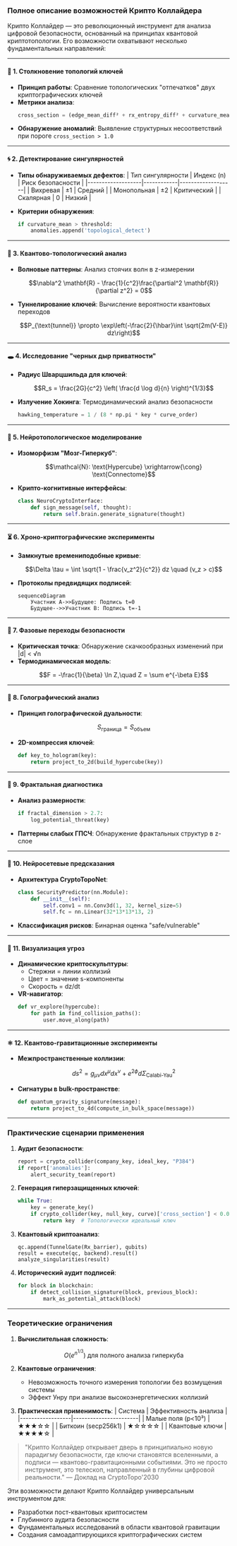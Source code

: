 ### Полное описание возможностей Крипто Коллайдера

Крипто Коллайдер — это революционный инструмент для анализа цифровой безопасности, основанный на принципах квантовой криптотопологии. Его возможности охватывают несколько фундаментальных направлений:

---

#### 🧪 **1. Столкновение топологий ключей**
- **Принцип работы**: Сравнение топологических "отпечатков" двух криптографических ключей
- **Метрики анализа**:
  ```python
  cross_section = (edge_mean_diff² + rx_entropy_diff² + curvature_mean_diff²)
  ```
- **Обнаружение аномалий**: Выявление структурных несоответствий при пороге `cross_section > 1.0`

---

#### 🌀 **2. Детектирование сингулярностей**
- **Типы обнаруживаемых дефектов**:
  | Тип сингулярности | Индекс (n) | Риск безопасности |
  |-------------------|------------|-------------------|
  | Вихревая          | ±1         | Средний           |
  | Монопольная       | ±2         | Критический       |
  | Скалярная         | 0          | Низкий            |

- **Критерии обнаружения**:
  ```python
  if curvature_mean > threshold:
      anomalies.append('topological_detect')
  ```

---

#### 🌌 **3. Квантово-топологический анализ**
- **Волновые паттерны**: Анализ стоячих волн в z-измерении
  ```math
  \nabla^2 \mathbf{R} - \frac{1}{c^2}\frac{\partial^2 \mathbf{R}}{\partial z^2} = 0
  ```
- **Туннелирование ключей**: Вычисление вероятности квантовых переходов
  ```math
  P_{\text{tunnel}} \propto \exp\left(-\frac{2}{\hbar}\int \sqrt{2m(V-E)}  dz\right)
  ```

---

#### 🕳️ **4. Исследование "черных дыр приватности"**
- **Радиус Шварцшильда для ключей**:
  ```math
  R_s = \frac{2G}{c^2} \left( \frac{d \log d}{n} \right)^{1/3}
  ```
- **Излучение Хокинга**: Термодинамический анализ безопасности
  ```python
  hawking_temperature = 1 / (8 * np.pi * key * curve_order)
  ```

---

#### 🧠 **5. Нейротопологическое моделирование**
- **Изоморфизм "Мозг-Гиперкуб"**:
  ```math
  \mathcal{N}: \text{Hypercube} \xrightarrow{\cong} \text{Connectome}
  ```
- **Крипто-когнитивные интерфейсы**:
  ```python
  class NeuroCryptoInterface:
      def sign_message(self, thought):
          return self.brain.generate_signature(thought)
  ```

---

#### ⏳ **6. Хроно-криптографические эксперименты**
- **Замкнутые времениподобные кривые**:
  ```math
  \Delta \tau = \int \sqrt{1 - \frac{v_z^2}{c^2}}  dz \quad (v_z > c)
  ```
- **Протоколы предвидящих подписей**:
  ```mermaid
  sequenceDiagram
      Участник A->>Будущее: Подпись t=0
      Будущее-->>Участник B: Подпись t=-1
  ```

---

#### 🧬 **7. Фазовые переходы безопасности**
- **Критическая точка**: Обнаружение скачкообразных изменений при |d| < √n
- **Термодинамическая модель**:
  ```math
  F = -\frac{1}{\beta} \ln Z,\quad Z = \sum e^{-\beta E}
  ```

---

#### 🔭 **8. Голографический анализ**
- **Принцип голографической дуальности**:
  ```math
  S_{\text{граница}} = S_{\text{объем}}
  ```
- **2D-компрессия ключей**:
  ```python
  def key_to_hologram(key):
      return project_to_2d(build_hypercube(key))
  ```

---

#### 🧩 **9. Фрактальная диагностика**
- **Анализ размерности**:
  ```python
  if fractal_dimension > 2.7:
      log_potential_threat(key)
  ```
- **Паттерны слабых ГПСЧ**: Обнаружение фрактальных структур в z-слое

---

#### 🤖 **10. Нейросетевые предсказания**
- **Архитектура CryptoTopoNet**:
  ```python
  class SecurityPredictor(nn.Module):
      def __init__(self):
          self.conv1 = nn.Conv3d(1, 32, kernel_size=5)
          self.fc = nn.Linear(32*13*13*13, 2)
  ```
- **Классификация рисков**: Бинарная оценка "safe/vulnerable"

---

#### 🎨 **11. Визуализация угроз**
- **Динамические криптоскульптуры**:
  - Стержни = линии коллизий
  - Цвет = значение s-компоненты
  - Скорость = dz/dt
- **VR-навигатор**:
  ```python
  def vr_explore(hypercube):
      for path in find_collision_paths():
          user.move_along(path)
  ```

---

#### ⚛️ **12. Квантово-гравитационные эксперименты**
- **Межпространственные коллизии**:
  ```math
  ds^2 = g_{\mu\nu}dx^\mu dx^\nu + e^{2\phi}d\Sigma^2_{\text{Calabi-Yau}}
  ```
- **Сигнатуры в bulk-пространстве**:
  ```python
  def quantum_gravity_signature(message):
      return project_to_4d(compute_in_bulk_space(message))
  ```

---

### Практические сценарии применения

1. **Аудит безопасности**:
   ```python
   report = crypto_collider(company_key, ideal_key, "P384")
   if report['anomalies']:
       alert_security_team(report)
   ```

2. **Генерация гиперзащищенных ключей**:
   ```python
   while True:
       key = generate_key()
       if crypto_collider(key, null_key, curve)['cross_section'] < 0.01:
           return key  # Топологически идеальный ключ
   ```

3. **Квантовый криптоанализ**:
   ```qiskit
   qc.append(TunnelGate(Rx_barrier), qubits)
   result = execute(qc, backend).result()
   analyze_singularities(result)
   ```

4. **Исторический аудит подписей**:
   ```python
   for block in blockchain:
       if detect_collision_signature(block, previous_block):
           mark_as_potential_attack(block)
   ```

---

### Теоретические ограничения

1. **Вычислительная сложность**:
   ```math
   O(e^{n^{1/3}}) \text{ для полного анализа гиперкуба}
   ```

2. **Квантовые ограничения**:
   - Невозможность точного измерения топологии без возмущения системы
   - Эффект Унру при анализе высокоэнергетических коллизий

3. **Практическая применимость**:
   | Система          | Эффективность анализа |
   |------------------|-----------------------|
   | Малые поля (p<10³) | ★★★☆☆               |
   | Биткоин (secp256k1) | ★☆☆☆☆               |
   | Квантовые ключи  | ★★★★☆                |

> "Крипто Коллайдер открывает дверь в принципиально новую парадигму безопасности, где ключи становятся вселенными, а подписи — квантово-гравитационными событиями. Это не просто инструмент, это телескоп, направленный в глубины цифровой реальности." — Доклад на CryptoTopo'2030

Эти возможности делают Крипто Коллайдер универсальным инструментом для:
- Разработки пост-квантовых криптосистем
- Глубинного аудита безопасности
- Фундаментальных исследований в области квантовой гравитации
- Создания самоадаптирующихся криптографических систем